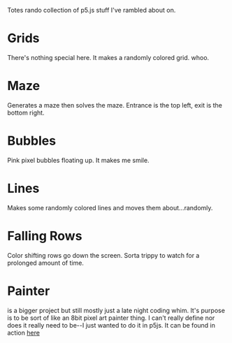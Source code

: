 Totes rando collection of p5.js stuff I've rambled about on.

# Grids
There's nothing special here.  It makes a randomly colored grid.  whoo.

# Maze
Generates a maze then solves the maze.  Entrance is the top left, exit is the bottom right.

# Bubbles
Pink pixel bubbles floating up.  It makes me smile.

# Lines
Makes some randomly colored lines and moves them about...randomly.

# Falling Rows
Color shifting rows go down the screen.  Sorta trippy to watch for a prolonged amount of time.

# Painter
 is a bigger project but still mostly just a late night coding whim.  It's purpose is to be sort of like an 8bit pixel art painter thing.  I can't really define nor does it really need to be--I just wanted to do it in p5js.  It can be found in action <a href="https://storage.googleapis.com/internetmagic/painter/index.html">here</a>